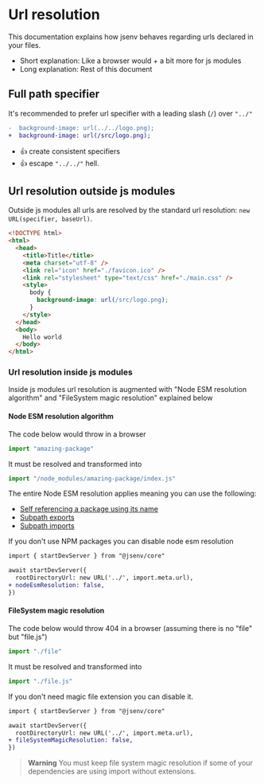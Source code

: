 # Url resolution

This documentation explains how jsenv behaves regarding urls declared in your files.

- Short explanation: Like a browser would + a bit more for js modules
- Long explanation: Rest of this document

## Full path specifier

It's recommended to prefer url specifier with a leading slash (`/`) over `"../"`

```diff
-  background-image: url(../../logo.png);
+  background-image: url(/src/logo.png);
```

- :+1: create consistent specifiers
- :+1: escape `"../../"` hell.

## Url resolution outside js modules

Outside js modules all urls are resolved by the standard url resolution: `new URL(specifier, baseUrl)`.

```html
<!DOCTYPE html>
<html>
  <head>
    <title>Title</title>
    <meta charset="utf-8" />
    <link rel="icon" href="./favicon.ico" />
    <link rel="stylesheet" type="text/css" href="./main.css" />
    <style>
      body {
        background-image: url(/src/logo.png);
      }
    </style>
  </head>
  <body>
    Hello world
  </body>
</html>
```

### Url resolution inside js modules

Inside js modules url resolution is augmented with "Node ESM resolution algorithm" and "FileSystem magic resolution" explained below

#### Node ESM resolution algorithm

The code below would throw in a browser

```js
import "amazing-package"
```

It must be resolved and transformed into

```js
import "/node_modules/amazing-package/index.js"
```

The entire Node ESM resolution applies meaning you can use the following:

- [Self referencing a package using its name](https://nodejs.org/docs/latest-v18.x/api/packages.html#self-referencing-a-package-using-its-name)
- [Subpath exports](https://nodejs.org/docs/latest-v18.x/api/packages.html#subpath-exports)
- [Subpath imports](https://nodejs.org/docs/latest-v18.x/api/packages.html#subpath-imports)

If you don't use NPM packages you can disable node esm resolution

```diff
import { startDevServer } from "@jsenv/core"

await startDevServer({
  rootDirectoryUrl: new URL('../', import.meta.url),
+ nodeEsmResolution: false,
})
```

#### FileSystem magic resolution

The code below would throw 404 in a browser (assuming there is no "file" but "file.js")

```js
import "./file"
```

It must be resolved and transformed into

```js
import "./file.js"
```

If you don't need magic file extension you can disable it.

```diff
import { startDevServer } from "@jsenv/core"

await startDevServer({
  rootDirectoryUrl: new URL('../', import.meta.url),
+ fileSystemMagicResolution: false,
})
```

> **Warning**
> You must keep file system magic resolution if some of your dependencies are using import without extensions.
